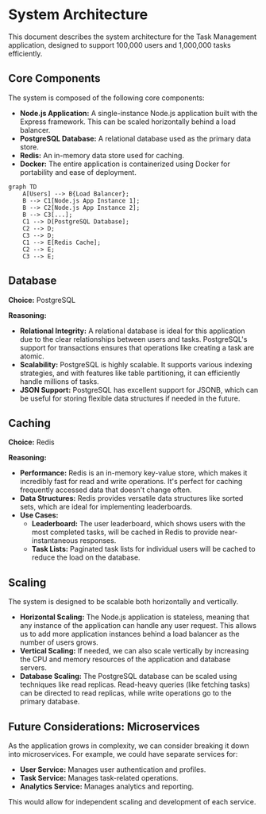 # System Architecture

This document describes the system architecture for the Task Management application, designed to support 100,000 users and 1,000,000 tasks efficiently.

## Core Components

The system is composed of the following core components:

*   **Node.js Application:** A single-instance Node.js application built with the Express framework. This can be scaled horizontally behind a load balancer.
*   **PostgreSQL Database:** A relational database used as the primary data store.
*   **Redis:** An in-memory data store used for caching.
*   **Docker:** The entire application is containerized using Docker for portability and ease of deployment.

```mermaid
graph TD
    A[Users] --> B{Load Balancer};
    B --> C1[Node.js App Instance 1];
    B --> C2[Node.js App Instance 2];
    B --> C3[...];
    C1 --> D[PostgreSQL Database];
    C2 --> D;
    C3 --> D;
    C1 --> E[Redis Cache];
    C2 --> E;
    C3 --> E;
```

## Database

**Choice:** PostgreSQL

**Reasoning:**

*   **Relational Integrity:** A relational database is ideal for this application due to the clear relationships between users and tasks. PostgreSQL's support for transactions ensures that operations like creating a task are atomic.
*   **Scalability:** PostgreSQL is highly scalable. It supports various indexing strategies, and with features like table partitioning, it can efficiently handle millions of tasks.
*   **JSON Support:** PostgreSQL has excellent support for JSONB, which can be useful for storing flexible data structures if needed in the future.

## Caching

**Choice:** Redis

**Reasoning:**

*   **Performance:** Redis is an in-memory key-value store, which makes it incredibly fast for read and write operations. It's perfect for caching frequently accessed data that doesn't change often.
*   **Data Structures:** Redis provides versatile data structures like sorted sets, which are ideal for implementing leaderboards.
*   **Use Cases:**
    *   **Leaderboard:** The user leaderboard, which shows users with the most completed tasks, will be cached in Redis to provide near-instantaneous responses.
    *   **Task Lists:** Paginated task lists for individual users will be cached to reduce the load on the database.

## Scaling

The system is designed to be scalable both horizontally and vertically.

*   **Horizontal Scaling:** The Node.js application is stateless, meaning that any instance of the application can handle any user request. This allows us to add more application instances behind a load balancer as the number of users grows.
*   **Vertical Scaling:** If needed, we can also scale vertically by increasing the CPU and memory resources of the application and database servers.
*   **Database Scaling:** The PostgreSQL database can be scaled using techniques like read replicas. Read-heavy queries (like fetching tasks) can be directed to read replicas, while write operations go to the primary database.

## Future Considerations: Microservices

As the application grows in complexity, we can consider breaking it down into microservices. For example, we could have separate services for:

*   **User Service:** Manages user authentication and profiles.
*   **Task Service:** Manages task-related operations.
*   **Analytics Service:** Manages analytics and reporting.

This would allow for independent scaling and development of each service.
